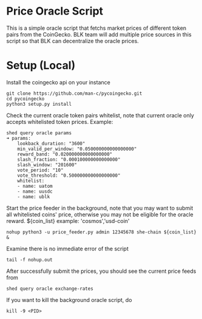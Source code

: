 # Price Oracle Script
This is a simple oracle script that fetchs market prices of different token pairs from the CoinGecko. BLK team will add multiple 
price sources in this script so that BLK can decentralize the oracle prices.

# Setup (Local)
Install the coingecko api on your instance
```
git clone https://github.com/man-c/pycoingecko.git
cd pycoingecko
python3 setup.py install
```

Check the current oracle token pairs whitelist, note that current oracle only accepts whitelisted token prices. Example:
```
shed query oracle params
➜ params:
    lookback_duration: "3600"
    min_valid_per_window: "0.050000000000000000"
    reward_band: "0.020000000000000000"
    slash_fraction: "0.000100000000000000"
    slash_window: "201600"
    vote_period: "10"
    vote_threshold: "0.500000000000000000"
    whitelist:
    - name: uatom
    - name: uusdc
    - name: ublk
```

Start the price feeder in the background, note that you may want to submit all whitelisted coins' price, otherwise you may not be eligible for the oracle reward. ${coin_list} example: 'cosmos','usd-coin'
```
nohup python3 -u price_feeder.py admin 12345678 she-chain ${coin_list} &
```

Examine there is no immediate error of the script
```
tail -f nohup.out
```

After successfully submit the prices, you should see the current price feeds from
```
shed query oracle exchange-rates
```

If you want to kill the background oracle script, do
```
kill -9 <PID>
```